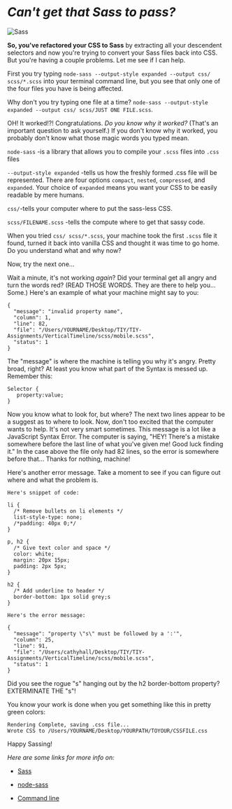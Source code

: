 # _Can't get that Sass to pass?_
![Sass](http://sass-lang.com/assets/img/illustrations/glasses-2087d741.svg)

**So, you've refactored your CSS to Sass** by extracting all your descendent selectors and now you're trying to convert your Sass files back into CSS.  But you're having a couple problems.  Let me see if I can help.

First you try typing `node-sass --output-style expanded --output css/ scss/*.scss` into your terminal command line, but you see that only one of the four files you have is being affected.

Why don't you try typing one file at a time?  `node-sass --output-style expanded --output css/ scss/JUST ONE FILE.scss`.

OH! It worked!?!  Congratulations.  _Do you know why it worked?_  (That's an important question to ask yourself.)  If you don't know why it worked, you probably don't know what those magic words you typed mean.

`node-sass` -is a library that allows you to compile your `.scss` files into `.css` files

`--output-style expanded` -tells us how the freshly formed .css file will be represented.  There are four options `compact`, `nested`, `compressed`, and `expanded`.  Your choice of `expanded` means you want your CSS to be easily readable by mere humans.

`css/`-tells your computer where to put the sass-less CSS.

`scss/FILENAME.scss` -tells the compute where to get that sassy code.

When you tried `css/ scss/*.scss`, your machine took the first `.scss` file it found, turned it back into vanilla CSS and thought it was time to go home.  Do you understand what and why now?


Now, try the next one...

Wait a minute, it's not working _again_?  Did your terminal get all angry and turn the words red?  (READ THOSE WORDS.  They are there to help you...  Some.)
Here's an example of what your machine might say to you:
```
{
  "message": "invalid property name",
  "column": 1,
  "line": 82,
  "file": "/Users/YOURNAME/Desktop/TIY/TIY-Assignments/VerticalTimeline/scss/mobile.scss",
  "status": 1
}

```
The "message" is where the machine is telling you why it's angry.  Pretty broad, right?  At least you know what part of the Syntax is messed up.  Remember this:
```
Selector {
   property:value;
}
```
Now you know what to look for, but where?  The next two lines appear to be a suggest as to where to look.  Now, don't too excited that the computer wants to help.  It's not very smart sometimes.  This message is a lot like a JavaScript Syntax Error.  The computer is saying, "HEY!  There's a mistake somewhere before the last line of what you've given me!  Good luck finding it." In the case above the file only had 82 lines, so the error is somewhere before that... Thanks for nothing, machine!

Here's another error message.  Take a moment to see if you can figure out where and what the problem is.
```
Here's snippet of code:

li {
  /* Remove bullets on li elements */
  list-style-type: none;
  /*padding: 40px 0;*/
}

p, h2 {
  /* Give text color and space */
  color: white;
  margin: 20px 15px;
  padding: 2px 5px;
}

h2 {
  /* Add underline to header */
  border-bottom: 1px solid grey;s
}
```

```
Here's the error message:

{
  "message": "property \"s\" must be followed by a ':'",
  "column": 25,
  "line": 91,
  "file": "/Users/cathyhall/Desktop/TIY/TIY-Assignments/VerticalTimeline/scss/mobile.scss",
  "status": 1
}

```

Did you see the rogue "s" hanging out by the h2 border-bottom property?  EXTERMINATE THE "s"!

You know your work is done when you get something like this in pretty green colors:

```
Rendering Complete, saving .css file...
Wrote CSS to /Users/YOURNAME/Desktop/YOURPATH/TOYOUR/CSSFILE.css
```

Happy Sassing!  

_Here are some links for more info on:_

* [Sass](http://sass-lang.com/)

* [node-sass](https://www.npmjs.com/package/node-sass)

* [Command line](http://cli.learncodethehardway.org/book/)
